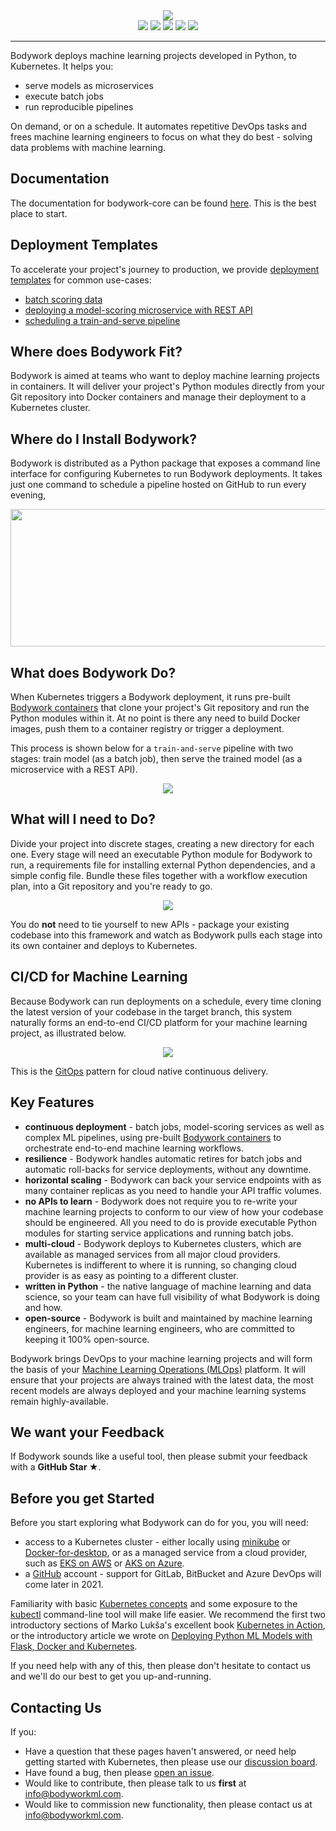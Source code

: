 <div align="center">
<img src="https://bodywork-media.s3.eu-west-2.amazonaws.com/website_logo_transparent_background_full.png"/>
</div>

<div align="center">
<img src="https://pepy.tech/badge/bodywork"/>
<img src="https://img.shields.io/pypi/pyversions/bodywork"/>
<img src="https://circleci.com/gh/bodywork-ml/bodywork-core.svg?style=shield"/>
<img src="https://img.shields.io/pypi/v/bodywork.svg?label=PyPI&logo=PyPI&logoColor=white&color=success"/>
<img src="https://img.shields.io/github/license/bodywork-ml/bodywork-core?color=success"/>
</div>

---

Bodywork deploys machine learning projects developed in Python, to Kubernetes. It helps you:

* serve models as microservices
* execute batch jobs
* run reproducible pipelines

On demand, or on a schedule. It automates repetitive DevOps tasks and frees machine learning engineers to focus on what they do best - solving data problems with machine learning.

## Documentation

The documentation for bodywork-core can be found [here](https://bodywork.readthedocs.io/en/latest/). This is the best place to start.

## Deployment Templates

To accelerate your project's journey to production, we provide [deployment templates](https://bodywork.readthedocs.io/en/latest/template_projects/) for common use-cases:

* [batch scoring data](https://github.com/bodywork-ml/bodywork-batch-job-project)
* [deploying a model-scoring microservice with REST API](https://github.com/bodywork-ml/bodywork-serve-model-project)
* [scheduling a train-and-serve pipeline](https://github.com/bodywork-ml/bodywork-ml-pipeline-project)

## Where does Bodywork Fit?

Bodywork is aimed at teams who want to deploy machine learning projects in containers. It will deliver your project's Python modules directly from your Git repository into Docker containers and manage their deployment to a Kubernetes cluster.

## Where do I Install Bodywork?

Bodywork is distributed as a Python package that exposes a command line interface for configuring Kubernetes to run Bodywork deployments. It takes just one command to schedule a pipeline hosted on GitHub to run every evening,

<div align="center">
<img src="https://bodywork-media.s3.eu-west-2.amazonaws.com/bodywork-cronjob-create.png" width="610" height="220"/>
</div>

## What does Bodywork Do?

When Kubernetes triggers a Bodywork deployment, it runs pre-built [Bodywork containers](https://hub.docker.com/repository/docker/bodyworkml/bodywork-core) that clone your project's Git repository and run the Python modules within it. At no point is there any need to build Docker images, push them to a container registry or trigger a deployment.

This process is shown below for a `train-and-serve` pipeline with two stages: train model (as a batch job), then serve the trained model (as a microservice with a REST API).

<div align="center">
<img src="https://bodywork-media.s3.eu-west-2.amazonaws.com/ml_pipeline.svg"/>
</div>

## What will I need to Do?

Divide your project into discrete stages, creating a new directory for each one. Every stage will need an executable Python module for Bodywork to run, a requirements file for installing external Python dependencies, and a simple config file. Bundle these files together with a workflow execution plan, into a Git repository and you're ready to go.

<div align="center">
<img src="https://bodywork-media.s3.eu-west-2.amazonaws.com/project_structure_map.png"/>
</div>

You do **not** need to tie yourself to new APIs - package your existing codebase into this framework and watch as Bodywork pulls each stage into its own container and deploys to Kubernetes.

## CI/CD for Machine Learning

Because Bodywork can run deployments on a schedule, every time cloning the latest version of your codebase in the target branch, this system naturally forms an end-to-end CI/CD platform for your machine learning project, as illustrated below.

<div align="center">
<img src="https://bodywork-media.s3.eu-west-2.amazonaws.com/cicd_with_bodywork.png"/>
</div>

This is the [GitOps](https://www.gitops.tech) pattern for cloud native continuous delivery.

## Key Features

* **continuous deployment** - batch jobs, model-scoring services as well as complex ML pipelines, using pre-built [Bodywork containers](https://hub.docker.com/repository/docker/bodyworkml/bodywork-core) to orchestrate end-to-end machine learning workflows.
* **resilience** - Bodywork handles automatic retires for batch jobs and automatic roll-backs for service deployments, without any downtime.
* **horizontal scaling** - Bodywork can back your service endpoints with as many container replicas as you need to handle your API traffic volumes.
* **no APIs to learn** - Bodywork does not require you to re-write your machine learning projects to conform to our view of how your codebase should be engineered. All you need to do is provide executable Python modules for starting service applications and running batch jobs.
* **multi-cloud** - Bodywork deploys to Kubernetes clusters, which are available as managed services from all major cloud providers. Kubernetes is indifferent to where it is running, so changing cloud provider is as easy as pointing to a different cluster.
* **written in Python** - the native language of machine learning and data science, so your team can have full visibility of what Bodywork is doing and how.
* **open-source** - Bodywork is built and maintained by machine learning engineers, for machine learning engineers, who are committed to keeping it 100% open-source.

Bodywork brings DevOps to your machine learning projects and will form the basis of your [Machine Learning Operations (MLOps)](https://en.wikipedia.org/wiki/MLOps) platform. It will ensure that your projects are always trained with the latest data, the most recent models are always deployed and your machine learning systems remain highly-available.

## We want your Feedback

If Bodywork sounds like a useful tool, then please submit your feedback with a **GitHub Star ★**.

## Before you get Started

Before you start exploring what Bodywork can do for you, you will need:

* access to a Kubernetes cluster - either locally using [minikube](https://minikube.sigs.k8s.io/docs/) or [Docker-for-desktop](https://www.docker.com/products/docker-desktop), or as a managed service from a cloud provider, such as [EKS on AWS](https://aws.amazon.com/eks) or [AKS on Azure](https://azure.microsoft.com/en-us/services/kubernetes-service/).
* a [GitHub](https://github.com) account - support for GitLab, BitBucket and Azure DevOps will come later in 2021.

Familiarity with basic [Kubernetes concepts](https://kubernetes.io/docs/concepts/) and some exposure to the [kubectl](https://kubernetes.io/docs/reference/kubectl/overview/) command-line tool will make life easier. We recommend the first two introductory sections of Marko Lukša's excellent book [Kubernetes in Action](https://www.manning.com/books/kubernetes-in-action?query=kubernetes), or the introductory article we wrote on [Deploying Python ML Models with Flask, Docker and Kubernetes](https://alexioannides.com/2019/01/10/deploying-python-ml-models-with-flask-docker-and-kubernetes/).

If you need help with any of this, then please don't hesitate to contact us and we'll do our best to get you up-and-running.

## Contacting Us

If you:

* Have a question that these pages haven't answered, or need help getting started with Kubernetes, then please use our [discussion board](https://github.com/bodywork-ml/bodywork-core/discussions).
* Have found a bug, then please [open an issue](https://github.com/bodywork-ml/bodywork-core/issues).
* Would like to contribute, then please talk to us **first** at [info@bodyworkml.com](mailto:info@bodyworkml.com).
* Would like to commission new functionality, then please contact us at [info@bodyworkml.com](mailto:info@bodyworkml.com).
